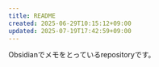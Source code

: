 ```yaml
---
title: README
created: 2025-06-29T10:15:12+09:00
updated: 2025-07-19T17:42:59+09:00
---
```


Obsidianでメモをとっているrepositoryです。
